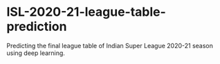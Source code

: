 # ISL-2020-21-league-table-prediction
Predicting the final league table of Indian Super League 2020-21 season using deep learning.
